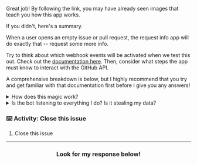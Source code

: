 Great job! By following the link, you may have already seen images that teach you how this app works.

If you didn't, here's a summary.

When a user opens an empty issue or pull request, the request info app will do exactly that -- request some more info.

Try to think about which webhook events will be activated when we test this out. Check out the [documentation here](https://developer.github.com/webhooks/). Then, consider what steps the app must know to interact with the GitHub API.

A comprehensive breakdown is below, but I highly recommend that you try and get familiar with that documentation first before I give you any answers! 

<details><summary>How does this magic work?</summary>

As we dig into the documentation, we should see that the `issues` and `pull_request` events are the webhooks that trigger the GitHub API, since those look for ["opened" GitHub actions](https://developer.github.com/webhooks/#events).    

### Technical breakdown
We can also cheat by looking at the guts of the request-info application.
- [This code snippet](https://github.com/behaviorbot/request-info/blob/master/index.js#L7) shows that our app is looking for two specific webhooks, `pull_request.opened` and `issues.opened`.  
- Each event, when triggered, will return a specific [payload](https://developer.github.com/v3/activity/events/types/#events-api-payload-13), which basically just hands you a bunch of data that GitHub requested in the background through its API, for your specific event. Each webhook event has it's own payload example that you can reference in the documentation.  
- In our case, we're looking for [title, body, and user](https://github.com/behaviorbot/request-info/blob/master/index.js#L17).
- The rest is mostly coding logic, which is beyond the scope of our course, but you can see an example of what the app does with that information [here](https://github.com/behaviorbot/request-info/blob/master/lib/PullRequestBodyChecker.js). In this case, it looks to check if the content exists, or if it's equal to the existing default templates without any changes.

</details>

<details><summary> Is the bot listening to everything I do? Is it stealing my data? </summary>

Nope! Each application will ask you for specific permission to accomplish its purpose. [In this case](https://user-images.githubusercontent.com/13326548/46640490-38acad00-cb21-11e8-93c0-88f214be51de.png), the app might scan for your issue or pull request context, but only to determine if the content is empty.

This has been happening throughout this whole course! I've been waiting for you to perform a bunch of expected actions as `Learning Lab`, but other applications only act up when their qualifications are fulfilled. For example, if you close this issue, `request-info` won't do anything. In the meantime, I'll go open a pull request with a blank subject, and we'll see our new friend give you a response.  

</details>

### :keyboard: Activity: Close this issue

1. Close this issue

<hr>
<h3 align="center">Look for my response below!</h3>
